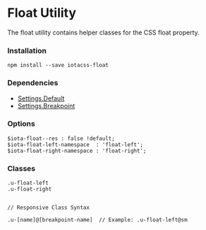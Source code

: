 # Float Utility #

The float utility contains helper classes for the CSS float property.


### Installation ###

```
npm install --save iotacss-float
```


### Dependencies ###

* [Settings.Default](https://github.com/iotacss/settings.default)
* [Settings.Breakpoint](https://github.com/iotacss/settings.breakpoint)


### Options ###

```
$iota-float--res : false !default;
$iota-float-left-namespace  : 'float-left';
$iota-float-right-namespace : 'float-right';
```


### Classes ###

```
.u-float-left
.u-float-right


// Responsive Class Syntax

.u-[name]@[breakpoint-name]  // Example: .u-float-left@sm
```
